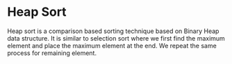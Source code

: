 # Heap Sort
Heap sort is a comparison based sorting technique based on Binary Heap data structure. It is similar to selection sort where we first find the maximum element and place the maximum element at the end. We repeat the same process for remaining element.
